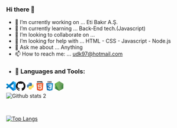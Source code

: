 ### Hi there 👋

<!--
**UlasDoruk/UlasDoruk** is a ✨ _special_ ✨ repository because its `README.md` (this file) appears on your GitHub profile.

Here are some ideas to get you started:
-->

- 🔭 I’m currently working on ... Eti Bakır A.Ş.
- 🌱 I’m currently learning ... Back-End tech.(Javascript)
- 👯 I’m looking to collaborate on ...
- 🤔 I’m looking for help with ... HTML - CSS - Javascript - Node.js
- 💬 Ask me about ... Anything
- 📫 How to reach me: ... udk97@hotmail.com
- ### 🔧 Languages and Tools:

<img align="left" alt="Visual Studio Code" width="26px" src="https://raw.githubusercontent.com/github/explore/80688e429a7d4ef2fca1e82350fe8e3517d3494d/topics/visual-studio-code/visual-studio-code.png" />
<img align="left" alt="GitHub" width="26px" src="https://raw.githubusercontent.com/github/explore/78df643247d429f6cc873026c0622819ad797942/topics/github/github.png" />
<img align="left" alt="Python" width="26px" src="https://raw.githubusercontent.com/github/explore/cebd63002168a05a6a642f309227eefeccd92950/topics/python/python.png" />
<img align="left" alt="HTML" width="26px" src="https://raw.githubusercontent.com/github/explore/cebd63002168a05a6a642f309227eefeccd92950/topics/html/html.png" />
<img align="left" alt="CSS" width="26px" src="https://raw.githubusercontent.com/github/explore/cebd63002168a05a6a642f309227eefeccd92950/topics/css/css.png" />
<img align="left" alt="Node.js" width="26px" src="https://raw.githubusercontent.com/github/explore/cebd63002168a05a6a642f309227eefeccd92950/topics/nodejs/nodejs.png" />
<br>

![Github stats 2](https://github-readme-stats.vercel.app/api?username=UlasDoruk&show_icons=true&theme=radical)

<br>

[![Top Langs](https://github-readme-stats.vercel.app/api/top-langs/?username=UlasDoruk)](https://github.com/anuraghazra/github-readme-stats)

